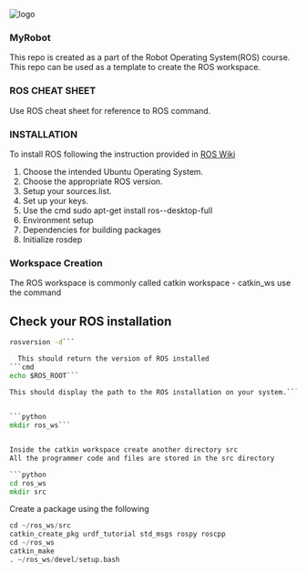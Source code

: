   ![logo](https://github.com/vickyskarthik/ROS-template/blob/master/images/ros%20logo.png)
  
### MyRobot   
This repo is created as a part of the Robot Operating System(ROS) course.
This repo can be used as a template to create the ROS workspace.

### ROS CHEAT SHEET
Use ROS cheat sheet for reference to ROS command.

### INSTALLATION
To install ROS following the instruction provided in [ROS Wiki](http://wiki.ros.org/ROS/Installation)
1. Choose the intended Ubuntu Operating System.
2. Choose the appropriate ROS version.
3. Setup your sources.list.
4. Set up your keys.
5. Use the cmd sudo apt-get install ros-<ROS Version>-desktop-full
6. Environment setup
7. Dependencies for building packages
8. Initialize rosdep
  
### Workspace Creation
The ROS workspace is commonly called catkin workspace - catkin_ws
use the command

## Check your ROS installation
```cmd
rosversion -d```

  This should return the version of ROS installed
```cmd
echo $ROS_ROOT```
  
This should display the path to the ROS installation on your system.```


```python
mkdir ros_ws```


Inside the catkin workspace create another directory src
All the programmer code and files are stored in the src directory

```python
cd ros_ws
mkdir src
```
Create a package using the following
  ```python
cd ~/ros_ws/src
catkin_create_pkg urdf_tutorial std_msgs rospy roscpp 
cd ~/ros_ws
catkin_make
. ~/ros_ws/devel/setup.bash  
```

